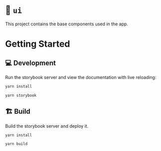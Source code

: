 # 🦄 `ui`

This project contains the base components used in the app.

# Getting Started

## 💻 Development

Run the storybook server and view the documentation with live reloading:

```bash
yarn install

yarn storybook
```

## 🏗 Build 

Build the storybook server and deploy it.

```bash
yarn install

yarn build
```